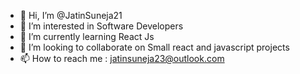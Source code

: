 - 👋 Hi, I’m @JatinSuneja21
- 👀 I’m interested in Software Developers
- 🌱 I’m currently learning React Js
- 💞️ I’m looking to collaborate on Small react and javascript projects
- 📫 How to reach me : jatinsuneja23@outlook.com

<!---
JatinSuneja21/JatinSuneja21 is a ✨ special ✨ repository because its `README.md` (this file) appears on your GitHub profile.
You can click the Preview link to take a look at your changes.
--->
